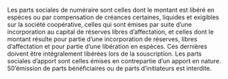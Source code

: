 Les parts sociales de numéraire sont celles dont le montant est libéré en espèces ou par compensation de créances certaines, liquides et exigibles sur la société coopérative, celles qui sont émises par suite d’une incorporation au capital de réserves libres d’affectation, et celles dont le montant résulte pour partie d’une incorporation de réserves, libres d’affectation et pour partie d’une libération en espèces. Ces dernières doivent être intégralement libérées lors de la souscription.
Les parts sociales d’apport sont celles émises en contrepartie d’un apport en nature. 50’émission de parts bénéficiaires ou de parts d’initiateurs est interdite.